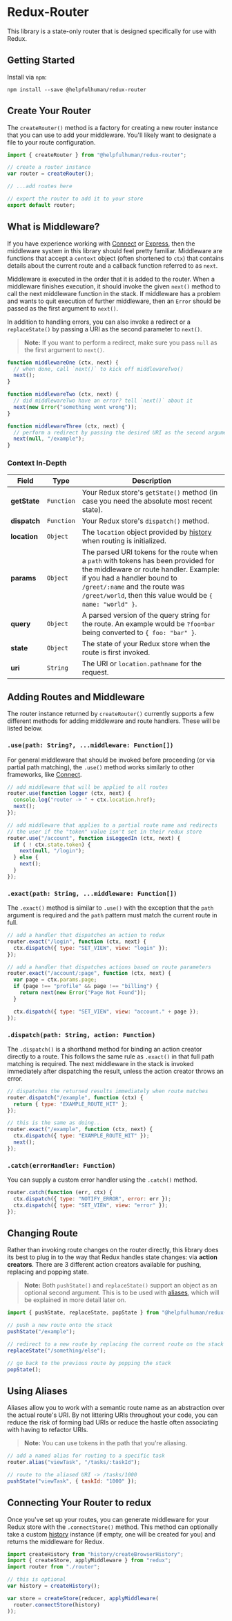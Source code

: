 # Redux-Router

This library is a state-only router that is designed specifically for use with Redux.

## Getting Started

Install via `npm`:

```
npm install --save @helpfulhuman/redux-router
```

## Create Your Router

The `createRouter()` method is a factory for creating a new router instance that you can use to add your middleware.  You'll likely want to designate a file to your route configuration.

```js
import { createRouter } from "@helpfulhuman/redux-router";

// create a router instance
var router = createRouter();

// ...add routes here

// export the router to add it to your store
export default router;
```

## What is Middleware?

If you have experience working with [Connect](https://npmjs.com/package/connect) or [Express](https://npmjs.com/package/express), then the middleware system in this library should feel pretty familiar.  Middleware are functions that accept a `context` object (often shortened to `ctx`) that contains details about the current route and a callback function referred to as `next`.

Middleware is executed in the order that it is added to the router.  When a middleware finishes execution, it should invoke the given `next()` method to call the next middleware function in the stack.  If middleware has a problem and wants to quit execution of further middleware, then an `Error` should be passed as the first argument to `next()`.

In addition to handling errors, you can also invoke a redirect or a `replaceState()` by passing a URI as the second parameter to `next()`.

> **Note:** If you want to perform a redirect, make sure you pass `null` as the first argument to `next()`.

```js
function middlewareOne (ctx, next) {
  // when done, call `next()` to kick off middlewareTwo()
  next();
}

function middlewareTwo (ctx, next) {
  // did middlewareTwo have an error? tell `next()` about it
  next(new Error("something went wrong"));
}

function middlewareThree (ctx, next) {
  // perform a redirect by passing the desired URI as the second argument
  next(null, "/example");
}
```

### Context In-Depth

Field | Type | Description
------|------|------------
**getState** | `Function` | Your Redux store's `getState()` method (in case you need the absolute most recent state).
**dispatch** | `Function` | Your Redux store's `dispatch()` method.
**location** | `Object` | The `location` object provided by [history](https://npmjs.com/package/history) when routing is initialized.
**params** | `Object` | The parsed URI tokens for the route when a `path` with tokens has been provided for the middleware or route handler.  Example: if you had a handler bound to `/greet/:name` and the route was `/greet/world`, then this value would be `{ name: "world" }`.
**query** | `Object` | A parsed version of the query string for the route.  An example would be `?foo=bar` being converted to `{ foo: "bar" }`.
**state** | `Object` | The state of your Redux store when the route is first invoked.
**uri** | `String` | The URI or `location.pathname` for the request.

## Adding Routes and Middleware

The router instance returned by `createRouter()` currently supports a few different methods for adding middleware and route handlers.  These will be listed below.

### `.use(path: String?, ...middleware: Function[])`

For general middleware that should be invoked before proceeding (or via partial path matching), the `.use()` method works similarly to other frameworks, like [Connect](https://npmjs.com/package/connect).

```js
// add middleware that will be applied to all routes
router.use(function logger (ctx, next) {
  console.log("router -> " + ctx.location.href);
  next();
});

// add middleware that applies to a partial route name and redirects
// the user if the "token" value isn't set in their redux store
router.use("/account", function isLoggedIn (ctx, next) {
  if ( ! ctx.state.token) {
    next(null, "/login");
  } else {
    next();
  }
});
```

### `.exact(path: String, ...middleware: Function[])`

The `.exact()` method is similar to `.use()` with the exception that the `path` argument is required and the `path` pattern must match the current route in full.

```js
// add a handler that dispatches an action to redux
router.exact("/login", function (ctx, next) {
  ctx.dispatch({ type: "SET_VIEW", view: "login" });
});

// add a handler that dispatches actions based on route parameters
router.exact("/account/:page", function (ctx, next) {
  var page = ctx.params.page;
  if (page !== "profile" && page !== "billing") {
    return next(new Error("Page Not Found"));
  }

  ctx.dispatch({ type: "SET_VIEW", view: "account." + page });
});
```

### `.dispatch(path: String, action: Function)`

The `.dispatch()` is a shorthand method for binding an action creator directly to a route.  This follows the same rule as `.exact()` in that full path matching is required.  The next middleware in the stack is invoked immediately after dispatching the result, unless the action creator throws an error.

```js
// dispatches the returned results immediately when route matches
router.dispatch("/example", function (ctx) {
  return { type: "EXAMPLE_ROUTE_HIT" };
});

// this is the same as doing...
router.exact("/example", function (ctx, next) {
  ctx.dispatch({ type: "EXAMPLE_ROUTE_HIT" });
  next();
});
```

### `.catch(errorHandler: Function)`

You can supply a custom error handler using the `.catch()` method.

```js
router.catch(function (err, ctx) {
  ctx.dispatch({ type: "NOTIFY_ERROR", error: err });
  ctx.dispatch({ type: "SET_VIEW", view: "error" });
});
```

## Changing Route

Rather than invoking route changes on the router directly, this library does its best to plug in to the way that Redux handles state changes: via **action creators**.  There are 3 different action creators available for pushing, replacing and popping state.

> **Note:** Both `pushState()` and `replaceState()` support an object as an optional second argument.  This is to be used with [aliases](#using-aliases), which will be explained in more detail later on.

```js
import { pushState, replaceState, popState } from "@helpfulhuman/redux-router";

// push a new route onto the stack
pushState("/example");

// redirect to a new route by replacing the current route on the stack
replaceState("/something/else");

// go back to the previous route by popping the stack
popState();
```

## Using Aliases

Aliases allow you to work with a semantic route name as an abstraction over the actual route's URI.  By not littering URIs throughout your code, you can reduce the risk of forming bad URIs or reduce the hastle often associating with having to refactor URIs.

> **Note:** You can use tokens in the path that you're aliasing.

```js
// add a named alias for routing to a specific task
router.alias("viewTask", "/tasks/:taskId");

// route to the aliased URI -> /tasks/1000
pushState("viewTask", { taskId: "1000" });
```

## Connecting Your Router to redux

Once you've set up your routes, you can generate middleware for your Redux store with the `.connectStore()` method.  This method can optionally take a custom [history](https://npmjs.com/package/history) instance (if empty, one will be created for you) and returns the middleware for Redux.

```js
import createHistory from "history/createBrowserHistory";
import { createStore, applyMiddleware } from "redux";
import router from "./router";

// this is optional
var history = createHistory();

var store = createStore(reducer, applyMiddleware(
  router.connectStore(history)
));
```